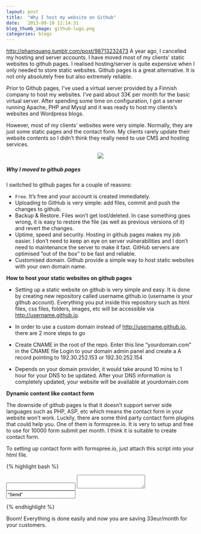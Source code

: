 ```yaml
---
layout: post
title:  "Why I host my website on Github"
date:   2013-09-10 11:14:31
blog_thumb_image: github-logo.png
categories: blogs
---
```

http://phamquang.tumblr.com/post/98713232473
A year ago, I cancelled my hosting and server accounts. I have moved most of my clients’ static websites to github pages. I realised hosting/server is quite expensive when I only needed to store static websites. Github pages is a great alternative. It is not only absolutely free but also extremely reliable.

Prior to Github pages, I’ve used a virtual server provided by a Finnish company to host my websites. I’ve paid about 33€ per month for the basic virtual server. After spending some time on configuration, I got a server running Apache, PHP and Mysql and it was ready to host my clients’s websites and Wordpress blogs.

However, most of my clients’ websites were very simple. Normally, they are just some static pages and the contact form. My clients rarely update their website contents so I didn’t think they really need to use CMS and hosting services. 

<p style="text-align: center; margin-bottom:20px;">
	<img src="{{ site.url }}/assets/img/blog/github-pages-featured-image-screen.png">
</p>


##### Why I moved to github pages

I switched to github pages for a couple of reasons:

* `Free`. It’s free and your account is created immediately. 
* Uploading to GitHub is very simple: add files, commit and push the changes to github.
* Backup & Restore. Files won’t get lost/deleted. In case something goes wrong, it is easy to restore the file (as well as previous versions of it) and revert the changes.
* Uptime, speed and security. Hosting in github pages makes my job easier. I don’t need to keep an eye on server vulnerabilities and I don’t need to maintenance the server to make it fast. GitHub servers are optimised ”out of the box“ to be fast and reliable.
* Customised domain. Github provide a simple way to host static websites with your own domain name.

<b>How to host your static websites on github pages</b>

* Setting up a static website on github is very simple and easy. It is done by creating new repository called username.github.io (username is your github account). Everything you put inside this repository such as html files, css files, folders, images, etc will be accessible via http://username.github.io. 

* In order to use a custom domain instead of http://username.github.io, there are 2 more steps to go

* Create CNAME in the root of the repo. Enter this line “yourdomain.com” in the CNAME file
Login to your domain admin panel and create a A record pointing to 192.30.252.153 or 192.30.252.154

* Depends on your domain provider, it would take around 10 mins to 1 hour for your DNS to be updated. After your DNS information is completely updated, your website will be available at yourdomain.com

<b>Dynamic content like contact form</b>

The downside of github pages is that it doesn’t support server side languages such as PHP, ASP, etc which means the contact form in your website won’t work. Luckily, there are some third party contact form plugins that could help you. One of them is formspree.io. It is very to setup and free to use for 10000 form submit per month. I think it is suitable to create contact form.

To setting up contact form with formspree.io,  just attach this script into your html file.

{% highlight bash %}
<form action=“http://formspree.io/you@email.com”>
<input type=“email” name=“_replyto”> 
<textarea name=“body”></textarea> 
<input type=“submit” value=“Send”> 
</form>
{% endhighlight %}

Boom! Everything is done easily and now you are saving 33eur/month for your customers.